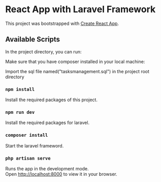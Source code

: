 # React App with Laravel Framework

This project was bootstrapped with [Create React App](https://github.com/facebook/create-react-app).

## Available Scripts

In the project directory, you can run:

Make sure that you have composer installed in your local machine:

Import the sql file named("tasksmanagement.sql") in the project root directory

### `npm install`

Install the required packages of this project.

### `npm run dev`

Install the required packages for laravel.

### `composer install`

Start the laravel frameword.

### `php artisan serve`

Runs the app in the development mode.\
Open [http://localhost:8000](http://localhost:8000) to view it in your browser.

